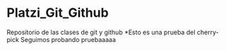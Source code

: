 # Platzi_Git_Github
Repositorio de las clases de git y github
*Esto es una prueba del cherry-pick
Seguimos probando
pruebaaaaa

